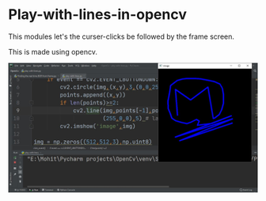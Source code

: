 # Play-with-lines-in-opencv

This modules let's the curser-clicks be followed by the frame screen.

This is made using opencv.

![](line%20play.JPG)
